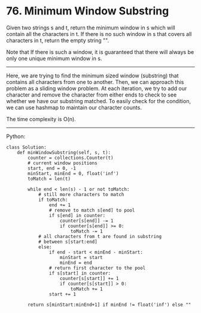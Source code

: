 # 76. Minimum Window Substring

Given two strings s and t, return the minimum window in s which will contain
all the characters in t. If there is no such window in s that covers all
characters in t, return the empty string "".

Note that If there is such a window, it is guaranteed that there will always be
only one unique minimum window in s.

---

Here, we are trying to find the minimum sized window (substring) that contains
all characters from one to another. Then, we can approach this problem as
a sliding window problem. At each iteration, we try to add our character and
remove the character from either ends to check to see whether we have our
substring matched. To easily check for the condition, we can use hashmap to
maintain our character counts.

The time complexity is O(n).

---

Python:

```
class Solution:
    def minWindowSubstring(self, s, t):
        counter = collections.Counter(t)
        # current window positions
        start, end = 0, -1
        minStart, minEnd = 0, float('inf')
        toMatch = len(t)

        while end < len(s) - 1 or not toMatch:
            # still more characters to match
            if toMatch:
                end += 1
                # remove to match s[end] to pool
                if s[end] in counter:
                    counter[s[end]] -= 1
                    if counter[s[end]] >= 0:
                        toMatch -= 1
            # all characters from t are found in substring
            # between s[start:end]
            else:
                if end - start < minEnd - minStart:
                    minStart = start
                    minEnd = end
                # return first character to the pool
                if s[start] in counter:
                    counter[s[start]] += 1
                    if counter[s[start]] > 0:
                        toMatch += 1
                start += 1

        return s[minStart:minEnd+1] if minEnd != float('inf') else ""
```
